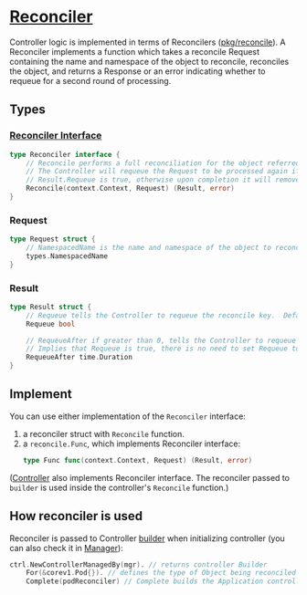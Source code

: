 # [Reconciler](https://pkg.go.dev/sigs.k8s.io/controller-runtime/pkg/reconcile)

Controller logic is implemented in terms of Reconcilers ([pkg/reconcile](https://pkg.go.dev/sigs.k8s.io/controller-runtime/pkg/reconcile)). A Reconciler implements a function which takes a reconcile Request containing the name and namespace of the object to reconcile, reconciles the object, and returns a Response or an error indicating whether to requeue for a second round of processing.


## Types

### [Reconciler Interface](https://github.com/kubernetes-sigs/controller-runtime/blob/v0.12.3/pkg/reconcile/reconcile.go#L89)

```go
type Reconciler interface {
	// Reconcile performs a full reconciliation for the object referred to by the Request.
	// The Controller will requeue the Request to be processed again if an error is non-nil or
	// Result.Requeue is true, otherwise upon completion it will remove the work from the queue.
	Reconcile(context.Context, Request) (Result, error)
}
```

### Request

```go
type Request struct {
	// NamespacedName is the name and namespace of the object to reconcile.
	types.NamespacedName
}
```

### Result

```go
type Result struct {
	// Requeue tells the Controller to requeue the reconcile key.  Defaults to false.
	Requeue bool

	// RequeueAfter if greater than 0, tells the Controller to requeue the reconcile key after the Duration.
	// Implies that Requeue is true, there is no need to set Requeue to true at the same time as RequeueAfter.
	RequeueAfter time.Duration
}
```
## Implement

You can use either implementation of the `Reconciler` interface:
1. a reconciler struct with `Reconcile` function.
1. a `reconcile.Func`, which implements Reconciler interface:
	```go
	type Func func(context.Context, Request) (Result, error)
	```

([Controller](https://github.com/kubernetes-sigs/controller-runtime/blob/v0.12.3/pkg/internal/controller/controller.go#L42) also implements Reconciler interface. The reconciler passed to `builder` is used inside the controller's `Reconcile` function.)
## How reconciler is used
Reconciler is passed to Controller [builder](../builder) when initializing controller (you can also check it in [Manager](../manager/)):

```go
ctrl.NewControllerManagedBy(mgr). // returns controller Builder
    For(&corev1.Pod{}). // defines the type of Object being reconciled
    Complete(podReconciler) // Complete builds the Application controller, and return error
```
